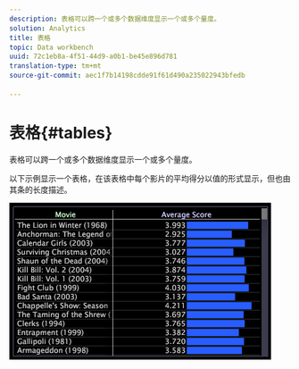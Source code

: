 ```yaml
---
description: 表格可以跨一个或多个数据维度显示一个或多个量度。
solution: Analytics
title: 表格
topic: Data workbench
uuid: 72c1eb8a-4f51-44d9-a0b1-be45e896d781
translation-type: tm+mt
source-git-commit: aec1f7b14198cdde91f61d490a235022943bfedb

---
```



# 表格{#tables}

表格可以跨一个或多个数据维度显示一个或多个量度。

以下示例显示一个表格，在该表格中每个影片的平均得分以值的形式显示，但也由其条的长度描述。

![](assets/vis_Table.png)

